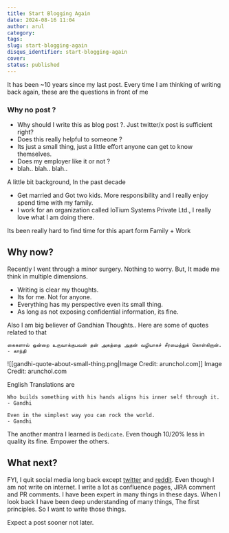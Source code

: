 ```yaml
---
title: Start Blogging Again
date: 2024-08-16 11:04
author: arul
category: 
tags: 
slug: start-blogging-again
disqus_identifier: start-blogging-again
cover: 
status: published
---
```

It has been ~10 years since my last post. Every time I am thinking of writing back again, these are the questions in front of me

### Why no post ?

* Why should I write this as blog post ?. Just twitter/x post is sufficient right?
* Does this really helpful to someone ?
* Its just a small thing, just a little effort anyone can get to know themselves. 
* Does my employer like it or not ?
* blah.. blah.. blah.. 

A little bit background, In the past decade

* Get married and Got two kids. More responsibility and I really enjoy spend time with my family. 
* I work for an organization called IoTium Systems Private Ltd., I really love what I am doing there. 

Its been really hard to find time for this apart form Family + Work 

## Why now?

Recently I went through a minor surgery. Nothing to worry. But, It made me think in multiple dimensions. 

* Writing is clear my thoughts.
* Its for me. Not for anyone. 
* Everything has my perspective even its small thing.
* As long as not exposing confidential information, its fine.

Also I am big believer of Gandhian Thoughts.. Here are some of quotes related to that

```
கைகளால் ஒன்றை உருவாக்குபவன் தன் அகத்தை அதன் வழியாகச் சீரமைத்துக் கொள்கிறான். 
- காந்தி
```

![[gandhi-quote-about-small-thing.png|Image Credit: arunchol.com]]
Image Credit: arunchol.com

English Translations are

```
Who builds something with his hands aligns his inner self through it.
- Gandhi

Even in the simplest way you can rock the world.
- Gandhi
```

The another mantra I learned is `Dedicate`. Even though 10/20% less in quality its fine. Empower the others. 
## What next?

FYI, I quit social media long back except [twitter](https://x.com/arulrajnet) and [reddit](https://www.reddit.com/user/arulrajnet/). Even though I am not write on internet. I write a lot as confluence pages, JIRA comment and PR comments. I have been expert in many things in these days. When I look back I have been deep understanding of many things, The first principles. So I want to write those things. 

Expect a post sooner not later. 





